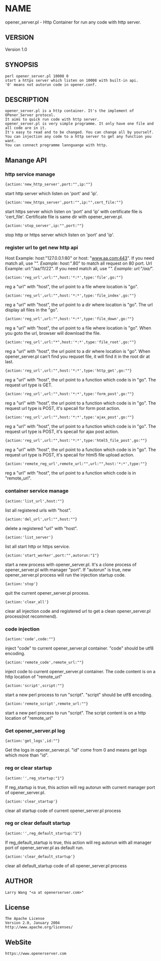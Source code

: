 # NAME

opener_server.pl - Http Container for run any code with http server.
 
## VERSION
 
Version 1.0

## SYNOPSIS
 
 
    perl opener_server.pl 10008 0
    start a https server which listen on 10008 with built-in api.
    '0' means not autorun code in opener.conf.
  
## DESCRIPTION


    opener_server.pl is a http container. It's the implement of OPener_Server protocol.
    It aims to quick run code with http server. 
	opener_server.pl is very simple programme. It only have one file and all code are in it.
	It's easy to read and to be changed. You can change all by yourself.
    You can injection any code to a http server to get any function you want.
    You can connect programme lannguange with http.
 

## Manange API

### http service manage

	{action:'new_http_server',port:"",ip:""}

start http server which listen on 'port' and 'ip'.
	
	{action:'new_https_server',port:"",ip:"",cert_file:""} 

start https server which listen on 'port' and 'ip' with certificate file is 'cert_file'. Certificate file is same dir with opener_server.pl.

	{action:'stop_server',ip:"",port:""} 

stop http or https server which listen on 'port' and 'ip'.

### register url to get new http api

Host Example: host:"127.0.0.1:80" or host: "www.aa.com:443". If you need match all, use "*". Example: host:"*.80" to match all request on 80 port.
Url Example: url:"/aa/11/22". If you need match all, use "*". Example: url:"/aa/*". 

	{action:'reg_url',url:"",host:'*:*',type:'file',go:""}

reg a "url" with "host", the url point to a file where location is "go". 

	{action:'reg_url',url:"",host:'*:*',type:'file_index',go:""} 

reg a "url" with "host", the url point to a dir where location is "go".  The url display all files in the "go".

	{action:'reg_url',url:"",host:'*:*',type:'file_down',go:""}  

reg a "url" with "host", the url point to a file where location is "go". When you goto the url, browser will download the file.

	{action:'reg_url',url:"*",host:'*:*',type:'file_root',go:""} 

reg a "url" with "host", the url point to a dir where location is "go". When opener_server.pl can't find you requset file, it will find it in the root dir at last.

	{action:'reg_url',url:"",host:'*:*',type:'http_get',go:""}   

reg a "url" with "host", the url point to a function which code is in "go". The request url type is GET.

	{action:'reg_url',url:"",host:'*:*',type:'form_post',go:""}  

reg a "url" with "host", the url point to a function which code is in "go". The request url type is POST, it's specail for form post action.

	{action:'reg_url',url:"",host:'*:*',type:'ajax_post',go:""}  

reg a "url" with "host", the url point to a function which code is in "go". The request url type is POST, it's specail for ajax post action.

	{action:'reg_url',url:"",host:'*:*',type:'html5_file_post',go:""} 

reg a "url" with "host", the url point to a function which code is in "go". The request url type is POST, it's specail for html5 file upload action.

	{action:'remote_reg_url',remote_url:"",url:"",host:'*:*',type:""} 

reg a "url" with "host", the url point to a function which code is in "remote_url".


### container service manage

	{action:'list_url',host:""}

list all registered urls with "host".

	{action:'del_url',url:"",host:""} 

delete a registered "url" with "host".

	{action:'list_server'} 

list all start http or https service.

	{action:'start_worker',port:"",autorun:"1"} 
	
start a new process with opener_server.pl. It's a clone process of opener_server.pl with manager "port". If "autorun" is true, new opener_server.pl process will run the injection startup code. 

	{action:'stop'} 

quit the current opener_server.pl process.

	{action:'clear_all'} 

clear all injection code and registered url to get a clean opener_server.pl process(not recommend).


### code injection 

	{action:'code',code:""}

inject "code" to current opener_server.pl container. "code" should be utf8 encoding.

	{action:'remote_code',remote_url:""} 

inject code to current opener_server.pl container. The code content is on a http location of "remote_url" 

	{action:'script',script:""} 

start a new perl process to run "script". "script" should be utf8 encoding.

	{action:'remote_script',remote_url:""} 

start a new perl process to run "script". The script content is on a http location of "remote_url" 


### Get opener_server.pl log

	{action:'get_logs',id:""}

Get the logs in opener_server.pl. "id" come from 0 and means get logs which more than "id".   


### reg or clear startup

	{action:'',reg_startup:"1"}

If reg_startup is true, this action will reg autorun with current manager port of opener_server.pl.

	{action:'clear_startup'} 

clear all startup code of current opener_server.pl process


### reg or clear default startup 

	{action:'',reg_default_startup:"1"}

If reg_default_startup is true, this action will reg autorun with all manager port of opener_server.pl as default run.

	{action:'clear_default_startup'} 

clear all default_startup code of all opener_server.pl process


## AUTHOR

    Larry Wang "<a at openerserver.com>"

## License

    The Apache License
    Version 2.0, January 2004
    http://www.apache.org/licenses/

## WebSite

    https://www.openerserver.com

